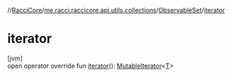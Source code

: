 //[RacciCore](../../../index.md)/[me.racci.raccicore.api.utils.collections](../index.md)/[ObservableSet](index.md)/[iterator](iterator.md)

# iterator

[jvm]\
open operator override fun [iterator](iterator.md)(): [MutableIterator](https://kotlinlang.org/api/latest/jvm/stdlib/kotlin.collections/-mutable-iterator/index.html)&lt;[T](index.md)&gt;
